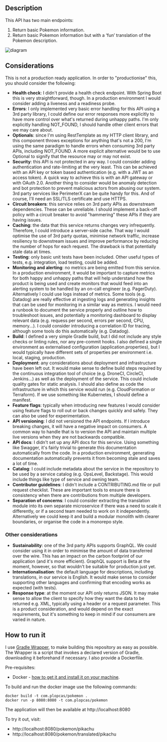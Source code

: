 ## Description

This API has two main endpoints:
1. Return basic Pokemon information.
2. Return basic Pokemon information but with a ‘fun’ translation of the Pokemon description.

![diagram](https://user-images.githubusercontent.com/3872574/173253358-bca47faa-2543-4c88-b6e6-d6111bd3ed8d.png)

## Considerations

This is not a production ready application. In order to "productionise" this, you should consider the following:

- **Health check**: I didn't provide a health check endpoint. With Spring Boot this is very straightforward, though. In a production environment I would consider adding a liveness and a readiness probe.
- **Errors**: I only implemented very basic error handling for this API using a 3rd party library, I could define our error responses more explicitly to have more control over what's returned during unhappy paths. I'm only explicitly handling NOT_FOUND, I should handle other client errors that we may care about.
- **Optionals**: since I'm using RestTemplate as my HTTP client library, and this component throws exceptions for anything that's not a 200, I'm using the same paradigm to handle errors when consuming 3rd party APIs, including NOT_FOUND. A more explicit alternative would be to use Optional to signify that the resource may or may not exist. 
- **Security**: this API is not protected in any way. I could consider adding authentication and rate-limiting at the very least. This can be achieved with an API key or token based authentication (e.g. with a JWT as an access token). A quick way to achieve this is with an API gateway or with OAuth 2.0. Another thing to consider would be anomaly detection and bot protection to prevent malicious actors from abusing our system. 3rd party services like PerimeterX can be quite handy for this. And of course, I'll need an SSL/TLS certificate and use HTTPS.
- **Circuit breakers**: this service relies on 3rd party APIs as downstream dependencies. These can be unreliable. I should implement a back-off policy with a circuit breaker to avoid "hammering" these APIs if they are having issues.
- **Caching**: the data that this service returns changes very infrequently. Therefore, I could introduce a server-side cache. That way I would optimise the use of 3rd party quotas, minimise network traffic, increase resiliency to downstream issues and improve performance by reducing the number of hops for each request. The drawback is that potentially stale data at times.
- **Testing**: only basic unit tests have been included. Other useful types of tests, e.g. integration, load testing, could be added.
- **Monitoring and alerting**: no metrics are being emitted from this service. In a production environment, it would be important to capture metrics for both happy and unhappy paths that will help understand how the product is being used and create monitors that would feed into an alerting system to be handled by an on-call engineer (e.g. PagerDuty). Alternatively I could use logs instead of metrics. Some tools (e.g. Datadog) are really effective at ingesting logs and generating insights that can be used for monitoring in a similar way as metrics. I would need a runbook to document the service properly and outline how to troubleshoot issues, and potentially a monitoring dashboard to display relevant data (e.g. requess  per second, errors per second, CPU, memory...). I could consider introducing a correlation ID for tracing, although some tools do this automatically (e.g. Datadog).
- **Build**: I defined a very simple Gradle build, but I did not include any style checks or linting rules, nor any pre-commit hooks. I also defined a single environment as externalised configuration (application.properties), but I would typically have different sets of properties per environment i.e. local, staging, production.
- **Deployment**: any considerations about deployment and infrastructure have been left out. It would make sense to define build steps required by the continuous integration tool of choice (e.g. DroneCI, CircleCI, Jenkins...) as well as the deployment of the service. This could include quality gates for static analysis. I should also define as code the infrastructure in which this service would run (e.g. CloudFormation or Terraform). If we use something like Kubernetes, I should define a manifest.
- **Feature flags**: typically when introducing new features I would consider using feature flags to roll out or back changes quickly and safely. They can also be used for experimentation.
- **API versioning**: I did not versioned the API endpoints. If I introduce breaking changes, it will have a negative impact on consumers. A common way to handle that is to version the API and maintain multiple live versions when they are not backwards compatible.
- **API docs**: I didn't set up any API docs for this service. Using something like Swagger, it's fairly trivial to generate this documentation automatically from the code. In a production environment, generating documentation automatically prevents it from becoming stale and saves a lot of time.
- **Catalog**: I could include metadata about the service in the repository to be used by a service catalog (e.g. OpsLevel, Backstage). This would include things like type of service and owning team.
- **Contributor guidelines**: I didn't include a CONTRIBUTING.md file or pull request checklist. These are important tools to ensure there is consistency when there are contributions from multiple developers.
- **Separation of concerns**: I could consider extracting the translation module into its own separate microservice if there was a need to scale it differently, or if a second team needed to work on it independently. Alternatively we could keep it and build a modular monolith with clearer boundaries, or organise the code in a monorepo style.

### Other considerations

- **Sustainability**: one of the 3rd party APIs supports GraphQL. We could consider using it in order to minimise the amount of data transferred over the wire. This has an impact on the carbon footprint of our application (and it's more efficient). GraphQL support is Beta at the moment, however, so that wouldn't be suitable for production just yet.
- **Internationalisation**: the default language for descriptions, including translations, in our service is English. It would make sense to consider supporting other languages and confirming that encoding works as expected (with tests).
- **Response type**: at the moment our API only returns JSON. It may make sense to allow the client to specify how they want the data to be returned e.g. XML, typically using a header or a request parameter. This is a product consideration, and would depend on the exact requirements, but it's something to keep in mind if our consumers are varied in nature.

## How to run it

I use [Gradle Wrapper](https://docs.gradle.org/current/userguide/gradle_wrapper.html), to make building this repository as easy as possible. The Wrapper is a script that invokes a declared version of Gradle, downloading it beforehand if necessary. I also provide a Dockerfile.

Pre-requisites:
- Docker - [how to get it and install it on your machine](https://www.docker.com/get-started/).

To build and run the docker image use the following commands:

```
docker build -t com.plopcas/pokemon .
docker run -p 8080:8080 -t com.plopcas/pokemon
```

The application will then be available at http://localhost:8080

To try it out, visit:
- http://localhost:8080/pokemon/pikachu
- http://localhost:8080/pokemon/translated/pikachu
